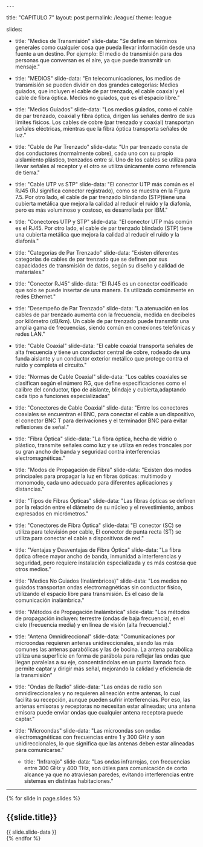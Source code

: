     ---
title: "CAPITULO 7"
layout: post
permalink: /league/
theme: league

slides:
 - title: "Medios de Transmisión"
   slide-data: "Se define en términos generales como cualquier cosa que pueda llevar información desde una fuente a un destino. Por ejemplo: El medio de transmisión para dos personas que conversan es el aire, ya que puede transmitir un mensaje."

 - title: "MEDIOS"
   slide-data: "En telecomunicaciones, los medios de transmisión se pueden dividir en dos grandes categorías: Medios guiados, que incluyen el cable de par trenzado, el cable coaxial y el cable de fibra óptica. Medios no guiados, que es el espacio libre."

 - title: "Medios Guiados"
   slide-data: "Los medios guiados, como el cable de par trenzado, coaxial y fibra óptica, dirigen las señales dentro de sus límites físicos. Los cables de cobre (par trenzado y coaxial) transportan señales eléctricas, mientras que la fibra óptica transporta señales de luz."

 - title: "Cable de Par Trenzado"
   slide-data: "Un par trenzado consta de dos conductores (normalmente cobre), cada uno con su propio aislamiento plástico, trenzados entre sí. Uno de los cables se utiliza para llevar señales al receptor y el otro se utiliza únicamente como referencia de tierra."

 - title: "Cable UTP vs STP"
   slide-data: "El conector UTP más común es el RJ45 (RJ significa conector registrado), como se muestra en la Figura 7.5.
Por otro lado, el cable de par trenzado blindando (STP)tiene una cubierta metálica que mejora la calidad al reducir el ruido y la diafonía, pero es más voluminoso y costoso, es desarrollada por IBM."

 - title: "Conectores UTP y STP"
   slide-data: "El conector UTP más común es el RJ45. Por otro lado, el cable de par trenzado blindado (STP) tiene una cubierta metálica que mejora la calidad al reducir el ruido y la diafonía."

 - title: "Categorías de Par Trenzado"
   slide-data: "Existen diferentes categorías de cables de par trenzado que se definen por sus capacidades de transmisión de datos, según su diseño y calidad de materiales."

 - title: "Conector RJ45"
   slide-data: "El RJ45 es un conector codificado que solo se puede insertar de una manera. Es utilizado comúnmente en redes Ethernet."

 - title: "Desempeño de Par Trenzado"
   slide-data: "La atenuación en los cables de par trenzado aumenta con la frecuencia, medida en decibeles por kilómetro (dB/km). Un cable de par trenzado puede transmitir una amplia gama de frecuencias, siendo común en conexiones telefónicas y redes LAN."

 - title: "Cable Coaxial"
   slide-data: "El cable coaxial transporta señales de alta frecuencia y tiene un conductor central de cobre, rodeado de una funda aislante y un conductor exterior metálico que protege contra el ruido y completa el circuito."

 - title: "Normas de Cable Coaxial"
   slide-data: "Los cables coaxiales se clasifican según el número RG, que define especificaciones como el calibre del conductor, tipo de aislante, blindaje y cubierta,adaptando cada tipo a funciones especializadas"

 - title: "Conectores de Cable Coaxial"
   slide-data: "Entre los conectores coaxiales se encuentran el BNC, para conectar el cable a un dispositivo, el conector BNC T para derivaciones y el terminador BNC para evitar reflexiones de señal."

 - title: "Fibra Óptica"
   slide-data: "La fibra óptica, hecha de vidrio o plástico, transmite señales como luz y se utiliza en redes troncales por su gran ancho de banda y seguridad contra interferencias electromagnéticas."

 - title: "Modos de Propagación de Fibra"
   slide-data: "Existen dos modos principales para propagar la luz en fibras ópticas: multimodo y monomodo, cada uno adecuado para diferentes aplicaciones y distancias."

 - title: "Tipos de Fibras Ópticas"
   slide-data: "Las fibras ópticas se definen por la relación entre el diámetro de su núcleo y el revestimiento, ambos expresados en micrómetros."

 - title: "Conectores de Fibra Óptica"
   slide-data: "El conector (SC) se utiliza para televisión por cable, El conector de punta recta (ST) se utiliza para conectar el cable a dispositivos de red."

 - title: "Ventajas y Desventajas de Fibra Óptica"
   slide-data: "La fibra óptica ofrece mayor ancho de banda, inmunidad a interferencias y seguridad, pero requiere instalación especializada y es más costosa que otros medios."

 - title: "Medios No Guiados (Inalámbricos)"
   slide-data: "Los medios no guiados transportan ondas electromagnéticas sin conductor físico, utilizando el espacio libre para transmisión. Es el caso de la comunicación inalámbrica."

 - title: "Métodos de Propagación Inalámbrica"
   slide-data: "Los métodos de propagación incluyen: terrestre (ondas de baja frecuencia), en el cielo (frecuencia media) y en línea de visión (alta frecuencia)."

 - title: "Antena Omnidireccional"
   slide-data: "Comunicaciones por microondas requieren antenas unidireccionales, siendo las más comunes las antenas parabólicas y las de bocina.
La antena parabólica utiliza una superficie en forma de parábola para reflejar las ondas que llegan paralelas a su eje, concentrándolas en un punto llamado foco.
permite captar y dirigir más señal, mejorando la calidad y eficiencia de la transmisión"

 - title: "Ondas de Radio"
   slide-data: "Las ondas de radio son omnidireccionales y no requieren alineación entre antenas, lo cual facilita su recepción, aunque pueden sufrir interferencias. Por eso, las antenas emisoras y receptoras no necesitan estar alineadas; una antena emisora puede enviar ondas que cualquier antena receptora puede captar."

 - title: "Microondas"
   slide-data: "Las microondas son ondas electromagnéticas con frecuencias entre 1 y 300 GHz y son unidireccionales, lo que significa que las antenas deben estar alineadas para comunicarse."

    - title: "Infrarojo"
   slide-data: "Las ondas infrarrojas, con frecuencias entre 300 GHz y 400 THz, son útiles para comunicación de corto alcance ya que no atraviesan paredes, evitando interferencias entre sistemas en distintas habitaciones."

---

{% for slide in page.slides %}
<section data-background="{% if slide.background %}{{slide.background}}{% else %}{{page.background}}{% endif %}"><h1>{{slide.title}}</h1>{{ slide.slide-data }}</section>
{% endfor %}
